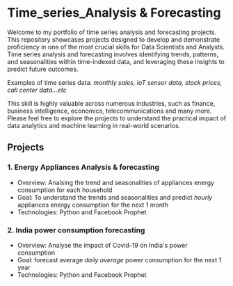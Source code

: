 # Time_series_Analysis & Forecasting
Welcome to my portfolio of time series analysis and forecasting projects. This repository showcases projects designed to develop and demonstrate proficiency in one of the most crucial skills for Data Scientists and Analysts. Time series analysis and forecasting involves identifying trends, patterns, and seasonalities within time-indexed data, and leveraging these insights to predict future outcomes. 

Examples of time series data: *monthly sales, IoT sensor data, stock prices, call center data...etc*

This skill is highly valuable across numerous industries, such as finance, business intelligence, economics, telecommunications and many more. Please feel free to explore the projects to understand the practical impact of data analytics and machine learning in real-world scenarios.

## Projects
### 1. Energy Appliances Analysis & forecasting
- Overview: Analsing the trend and seasonalities of appliances energy consumption for each household
- Goal: To understand the trends and seasonalities and predict *hourly* appliances energy consumption for the next 1 month
- Technologies: Python and  Facebook Prophet 

### 2. India power consumption forecasting
- Overview: Analyse the impact of Covid-19 on India's power consumption 
- Goal: forecast average *daily average* power consumption for the next 1 year
- Technologies: Python and  Facebook Prophet
